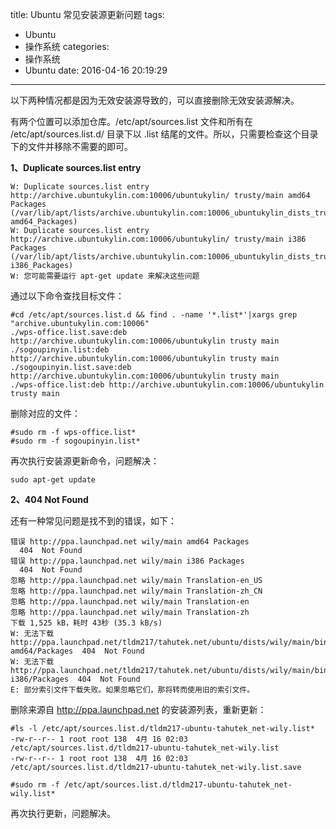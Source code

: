 title: Ubuntu 常见安装源更新问题
tags:
  - Ubuntu
  - 操作系统
categories:
  - 操作系统
  - Ubuntu
date: 2016-04-16 20:19:29
---


以下两种情况都是因为无效安装源导致的，可以直接删除无效安装源解决。

<!-- more -->

有两个位置可以添加仓库。/etc/apt/sources.list 文件和所有在 /etc/apt/sources.list.d/ 目录下以 .list 结尾的文件。所以，只需要检查这个目录下的文件并移除不需要的即可。

**1、Duplicate sources.list entry**

	W: Duplicate sources.list entry http://archive.ubuntukylin.com:10006/ubuntukylin/ trusty/main amd64 Packages (/var/lib/apt/lists/archive.ubuntukylin.com:10006_ubuntukylin_dists_trusty_main_binary-amd64_Packages)
	W: Duplicate sources.list entry http://archive.ubuntukylin.com:10006/ubuntukylin/ trusty/main i386 Packages (/var/lib/apt/lists/archive.ubuntukylin.com:10006_ubuntukylin_dists_trusty_main_binary-i386_Packages)
	W: 您可能需要运行 apt-get update 来解决这些问题

通过以下命令查找目标文件：

	#cd /etc/apt/sources.list.d && find . -name '*.list*'|xargs grep "archive.ubuntukylin.com:10006"
	./wps-office.list.save:deb http://archive.ubuntukylin.com:10006/ubuntukylin trusty main
	./sogoupinyin.list:deb http://archive.ubuntukylin.com:10006/ubuntukylin trusty main
	./sogoupinyin.list.save:deb http://archive.ubuntukylin.com:10006/ubuntukylin trusty main
	./wps-office.list:deb http://archive.ubuntukylin.com:10006/ubuntukylin trusty main

删除对应的文件：

	#sudo rm -f wps-office.list*
	#sudo rm -f sogoupinyin.list*

再次执行安装源更新命令，问题解决：

	sudo apt-get update

**2、404  Not Found**

还有一种常见问题是找不到的错误，如下：

	错误 http://ppa.launchpad.net wily/main amd64 Packages
	  404  Not Found
	错误 http://ppa.launchpad.net wily/main i386 Packages
	  404  Not Found
	忽略 http://ppa.launchpad.net wily/main Translation-en_US
	忽略 http://ppa.launchpad.net wily/main Translation-zh_CN
	忽略 http://ppa.launchpad.net wily/main Translation-en
	忽略 http://ppa.launchpad.net wily/main Translation-zh
	下载 1,525 kB，耗时 43秒 (35.3 kB/s)
	W: 无法下载 http://ppa.launchpad.net/tldm217/tahutek.net/ubuntu/dists/wily/main/binary-amd64/Packages  404  Not Found
	W: 无法下载 http://ppa.launchpad.net/tldm217/tahutek.net/ubuntu/dists/wily/main/binary-i386/Packages  404  Not Found
	E: 部分索引文件下载失败。如果忽略它们，那将转而使用旧的索引文件。

删除来源自 http://ppa.launchpad.net 的安装源列表，重新更新：

	#ls -l /etc/apt/sources.list.d/tldm217-ubuntu-tahutek_net-wily.list*
	-rw-r--r-- 1 root root 138  4月 16 02:03 /etc/apt/sources.list.d/tldm217-ubuntu-tahutek_net-wily.list
	-rw-r--r-- 1 root root 138  4月 16 02:03 /etc/apt/sources.list.d/tldm217-ubuntu-tahutek_net-wily.list.save
	
	#sudo rm -f /etc/apt/sources.list.d/tldm217-ubuntu-tahutek_net-wily.list*
	
再次执行更新，问题解决。
